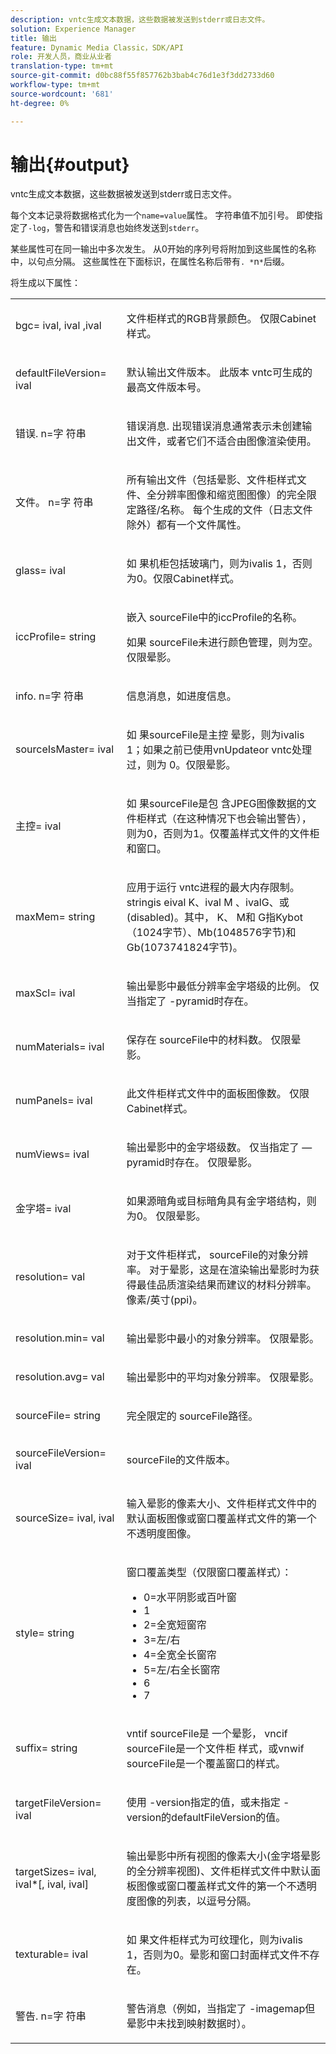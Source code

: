 ```yaml
---
description: vntc生成文本数据，这些数据被发送到stderr或日志文件。
solution: Experience Manager
title: 输出
feature: Dynamic Media Classic，SDK/API
role: 开发人员，商业从业者
translation-type: tm+mt
source-git-commit: d0bc88f55f857762b3bab4c76d1e3f3dd2733d60
workflow-type: tm+mt
source-wordcount: '681'
ht-degree: 0%

---
```



# 输出{#output}

vntc生成文本数据，这些数据被发送到stderr或日志文件。

每个文本记录将数据格式化为一个`name=value`属性。 字符串值不加引号。 即使指定了`-log`，警告和错误消息也始终发送到`stderr`。

某些属性可在同一输出中多次发生。 从0开始的序列号将附加到这些属性的名称中，以句点分隔。 这些属性在下面标识，在属性名称后带有`. *`n`*`后缀。

将生成以下属性：

<table id="simpletable_32AAA1A2DDB04BC6B86885E6223BF609"> 
 <tr class="strow"> 
  <td class="stentry"> <p><span class="codeph">bgc=<span class="varname"> ival</span>,<span class="varname"> ival</span><span class="varname"> ,ival</span></span> </p> </td> 
  <td class="stentry"> <p>文件柜样式的RGB背景颜色。 仅限Cabinet样式。 </p></td> 
 </tr> 
 <tr class="strow"> 
  <td class="stentry"> <p><span class="codeph">defaultFileVersion=<span class="varname"> ival</span></span> </p></td> 
  <td class="stentry"> <p>默认输出文件版本。 此版本<span class="filepath"> vntc</span>可生成的最高文件版本号。 </p></td> 
 </tr> 
 <tr class="strow"> 
  <td class="stentry"> <p><span class="codeph">错误.<span class="varname"> n</span>=字<span class="varname"> 符串</span></span> </p></td> 
  <td class="stentry"> <p>错误消息. 出现错误消息通常表示未创建输出文件，或者它们不适合由图像渲染使用。 </p></td> 
 </tr> 
 <tr class="strow"> 
  <td class="stentry"> <p><span class="codeph">文件。<span class="varname"> n</span>=字<span class="varname"> 符串</span></span> </p></td> 
  <td class="stentry"> <p>所有输出文件（包括晕影、文件柜样式文件、全分辨率图像和缩览图图像）的完全限定路径/名称。 每个生成的文件（日志文件除外）都有一个文件属性。 </p></td> 
 </tr> 
 <tr class="strow"> 
  <td class="stentry"> <p><span class="codeph">glass=<span class="varname"> ival</span></span> </p></td> 
  <td class="stentry"> <p><span class="varname"> 如</span> 果机柜包括玻璃门，则为ivalis 1，否则为0。仅限Cabinet样式。 </p></td> 
 </tr> 
 <tr class="strow"> 
  <td class="stentry"> <p><span class="codeph">iccProfile=<span class="varname"> string</span></span> </p></td> 
  <td class="stentry"> <p>嵌入<span class="varname"> sourceFile</span>中的iccProfile的名称。 </p> <p>如果<span class="varname"> sourceFile</span>未进行颜色管理，则为空。 仅限晕影。 </p></td> 
 </tr> 
 <tr class="strow"> 
  <td class="stentry"> <p><span class="codeph">info.<span class="varname"> n</span>=字<span class="varname"> 符串</span></span> </p></td> 
  <td class="stentry"> <p>信息消息，如进度信息。 </p></td> 
 </tr> 
 <tr class="strow"> 
  <td class="stentry"> <p><span class="codeph">sourceIsMaster=<span class="varname"> ival</span></span> </p></td> 
  <td class="stentry"> <p><span class="varname"> 如</span> 果sourceFile是主控 <span class="varname"> </span> 晕影，则为ivalis 1；如果之前已使用vnUpdateor vntc处理 <span class="filepath"> </span> 过，则为 <span class="filepath"> 0</span>。仅限晕影。 </p></td> 
 </tr> 
 <tr class="strow"> 
  <td class="stentry"> <p><span class="codeph">主控=<span class="varname"> ival</span></span> </p></td> 
  <td class="stentry"> <p><span class="varname"> 如</span> 果sourceFile是包 <span class="varname"> </span> 含JPEG图像数据的文件柜样式（在这种情况下也会输出警告），则为0，否则为1。仅覆盖样式文件的文件柜和窗口。 </p></td> 
 </tr> 
 <tr class="strow"> 
  <td class="stentry"> <p><span class="codeph">maxMem=<span class="varname"> string</span></span> </p></td> 
  <td class="stentry"> <p>应用于运行<span class="filepath"> vntc</span>进程的最大内存限制。 <span class="varname"> </span> stringis eival <span class="varname"> K</span>、ival <span class="varname"> M</span> <span class="varname"> </span> <span class="varname"> </span> <span class="codeph"> </span> 、ivalG、或(disabled)。其中，<span class="varname"> K</span>、<span class="varname"> M</span>和<span class="varname"> G</span>指Kybot（1024字节）、Mb(1048576字节)和Gb(1073741824字节)。 </p></td> 
 </tr> 
 <tr class="strow"> 
  <td class="stentry"> <p><span class="codeph">maxScl=<span class="varname"> ival</span></span> </p></td> 
  <td class="stentry"> <p>输出晕影中最低分辨率金字塔级的比例。 仅当指定了<span class="codeph"> -pyramid</span>时存在。 </p></td> 
 </tr> 
 <tr class="strow"> 
  <td class="stentry"> <p><span class="codeph">numMaterials=<span class="varname"> ival</span></span> </p></td> 
  <td class="stentry"> <p>保存在<span class="varname"> sourceFile</span>中的材料数。 仅限晕影。 </p></td> 
 </tr> 
 <tr class="strow"> 
  <td class="stentry"> <p><span class="codeph">numPanels=<span class="codeph"> ival</span></span> </p></td> 
  <td class="stentry"> <p>此文件柜样式文件中的面板图像数。 仅限Cabinet样式。 </p></td> 
 </tr> 
 <tr class="strow"> 
  <td class="stentry"> <p><span class="codeph">numViews=<span class="codeph"> ival</span></span> </p></td> 
  <td class="stentry"> <p>输出晕影中的金字塔级数。 仅当指定了 — pyramid时存在。 仅限晕影。 </p></td> 
 </tr> 
 <tr class="strow"> 
  <td class="stentry"> <p><span class="codeph">金字塔=<span class="varname"> ival</span></span> </p></td> 
  <td class="stentry"> <p>如果源暗角或目标暗角具有金字塔结构，则为0。 仅限晕影。 </p></td> 
 </tr> 
 <tr class="strow"> 
  <td class="stentry"> <p><span class="codeph">resolution=<span class="varname"> val</span></span> </p></td> 
  <td class="stentry"> <p>对于文件柜样式，<span class="varname"> sourceFile</span>的对象分辨率。 对于晕影，这是在渲染输出晕影时为获得最佳品质渲染结果而建议的材料分辨率。 像素/英寸(ppi)。 </p></td> 
 </tr> 
 <tr class="strow"> 
  <td class="stentry"> <p><span class="codeph">resolution.min=<span class="varname"> val</span></span> </p></td> 
  <td class="stentry"> <p>输出晕影中最小的对象分辨率。 仅限晕影。 </p></td> 
 </tr> 
 <tr class="strow"> 
  <td class="stentry"> <p><span class="codeph">resolution.avg=<span class="varname"> val</span></span> </p></td> 
  <td class="stentry"> <p>输出晕影中的平均对象分辨率。 仅限晕影。 </p></td> 
 </tr> 
 <tr class="strow"> 
  <td class="stentry"> <p><span class="codeph">sourceFile=<span class="varname"> string</span></span> </p></td> 
  <td class="stentry"> <p>完全限定的<span class="varname"> sourceFile</span>路径。 </p></td> 
 </tr> 
 <tr class="strow"> 
  <td class="stentry"> <p><span class="codeph">sourceFileVersion=<span class="varname"> ival</span></span> </p></td> 
  <td class="stentry"> <p><span class="varname"> sourceFile</span>的文件版本。 </p></td> 
 </tr> 
 <tr class="strow"> 
  <td class="stentry"> <p><span class="codeph">sourceSize=<span class="varname"> ival</span>,<span class="varname"> ival</span></span> </p></td> 
  <td class="stentry"> <p>输入晕影的像素大小、文件柜样式文件中的默认面板图像或窗口覆盖样式文件的第一个不透明度图像。 </p></td> 
 </tr> 
 <tr class="strow"> 
  <td class="stentry"> <p><span class="codeph">style=<span class="varname"> string</span></span> </p></td> 
  <td class="stentry"> <p>窗口覆盖类型（仅限窗口覆盖样式）： </p> <p> 
    <ul id="ul_51AECE556B8B40109FFAD2B315D0695C"> 
     <li id="li_3D3B9211C7AF4810883AE815BEBD4228">0=水平阴影或百叶窗 </li> 
     <li id="li_DE88052467D64ECDAEB29264FC3904E4">1 </li> 
     <li id="li_6F976CABF7244B20A471391A685ED05F"> 2=全宽短窗帘 </li> 
     <li id="li_E8D2B0B9189F4BDBB70E145E9196C1CD">3=左/右 </li> 
     <li id="li_026F043A50D34C8AB850D9832F375DB7"> 4=全宽全长窗帘 </li> 
     <li id="li_283A2E5BFF75461B8F697FFF0796361F"> 5=左/右全长窗帘 </li> 
     <li id="li_E175BA9EAE1F46B89109F4892FF54656"> 6 </li> 
     <li id="li_79D2F7F68C4746F3B6742EFECD01BDD9"> 7 </li> 
    </ul> </p> </td> 
 </tr> 
 <tr class="strow"> 
  <td class="stentry"> <p><span class="codeph">suffix=<span class="varname"> string</span></span> </p></td> 
  <td class="stentry"> <p><span class="codeph"> vntif </span> sourceFile是 <span class="varname"> </span> 一个晕影， <span class="codeph"> </span> vncif sourceFile是一个文件柜 <span class="varname"> </span> 样式，或vnwif  <span class="codeph"> </span>  <span class="varname"> </span> sourceFile是一个覆盖窗口的样式。 </p></td> 
 </tr> 
 <tr class="strow"> 
  <td class="stentry"> <p><span class="codeph">targetFileVersion=<span class="varname"> ival</span></span> </p></td> 
  <td class="stentry"> <p>使用<span class="codeph"> -version</span>指定的值，或未指定<span class="codeph"> -version</span>的defaultFileVersion</span>的值。<span class="codeph"> </span></p></td> 
 </tr> 
 <tr class="strow"> 
  <td class="stentry"> <p><span class="codeph">targetSizes=<span class="varname"> ival</span>,<span class="varname"> ival</span>*[,<span class="varname"> ival</span>,<span class="varname"> </span>ival]</span> </p></td> 
  <td class="stentry"> <p>输出晕影中所有视图的像素大小(金字塔晕影的全分辨率视图)、文件柜样式文件中默认面板图像或窗口覆盖样式文件的第一个不透明度图像的列表，以逗号分隔。 </p> </td> 
 </tr> 
 <tr class="strow"> 
  <td class="stentry"> <p><span class="codeph">texturable=<span class="varname"> ival</span></span> </p></td> 
  <td class="stentry"> <p><span class="varname"> 如</span> 果文件柜样式为可纹理化，则为ivalis 1，否则为0。晕影和窗口封面样式文件不存在。 </p></td> 
 </tr> 
 <tr class="strow"> 
  <td class="stentry"> <p><span class="codeph">警告.<span class="varname"> n</span>=字<span class="varname"> 符串</span></span> </p></td> 
  <td class="stentry"> <p>警告消息（例如，当指定了<span class="codeph"> -imagemap</span>但晕影中未找到映射数据时）。 </p></td> 
 </tr> 
</table>

